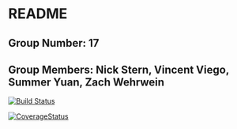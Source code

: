 # README

## Group Number: 17
## Group Members: Nick Stern, Vincent Viego, Summer Yuan, Zach Wehrwein

<!-- Badges -->

[![Build Status](https://travis-ci.org/VV-NS-CY-ZW-CS-207-Organization/cs207-FinalProject.svg?branch=master)](https://travis-ci.org/VV-NS-CY-ZW-CS-207-Organization/cs207-FinalProject)

[![CoverageStatus](https://coveralls.io/repos/github/VV-NS-CY-ZW-CS-207-Organization/cs207-FinalProject/badge.svg?branch=master)](https://coveralls.io/github/VV-NS-CY-ZW-CS-207-Organization/cs207-FinalProject?branch=master)
